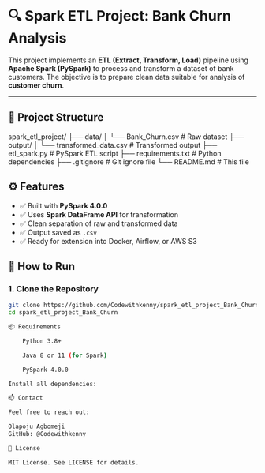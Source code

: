 # 🔍 Spark ETL Project: Bank Churn Analysis

This project implements an **ETL (Extract, Transform, Load)** pipeline using **Apache Spark (PySpark)** to process and transform a dataset of bank customers. The objective is to prepare clean data suitable for analysis of **customer churn**.

---

## 📁 Project Structure

spark_etl_project/
├── data/
│ └── Bank_Churn.csv # Raw dataset
├── output/
│ └── transformed_data.csv # Transformed output
├── etl_spark.py # PySpark ETL script
├── requirements.txt # Python dependencies
├── .gitignore # Git ignore file
└── README.md # This file

## ⚙️ Features

- ✅ Built with **PySpark 4.0.0**
- ✅ Uses **Spark DataFrame API** for transformation
- ✅ Clean separation of raw and transformed data
- ✅ Output saved as `.csv`
- ✅ Ready for extension into Docker, Airflow, or AWS S3



## 🚀 How to Run

### 1. Clone the Repository

```bash
git clone https://github.com/Codewithkenny/spark_etl_project_Bank_Churn.git
cd spark_etl_project_Bank_Churn

📦 Requirements

    Python 3.8+

    Java 8 or 11 (for Spark)

    PySpark 4.0.0

Install all dependencies:

📫 Contact

Feel free to reach out:

Olapoju Agbomeji
GitHub: @Codewithkenny

📝 License

MIT License. See LICENSE for details.
